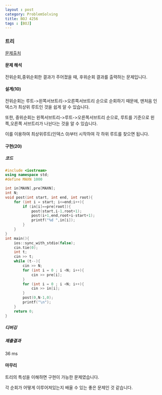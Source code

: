 ```yaml
---
layout : post
category: ProblemSolving
title: BOJ 4256
tags : [BOJ]
---
```

### 트리

[문제출처](https://www.acmicpc.net/problem/4256)

#### 문제 해석
  
전위순회,중위순회한 결과가 주어졌을 때, 후위순회 결과를 출력하는 문제입니다.

#### 설계(10)

전위순회는 루트->왼쪽서브트리->오른쪽서브트리 순으로 순회하기 때문에, 맨처음 인덱스가 최상위 루트인 것을 쉽게 알 수 있습니다.

또한, 중위순회는 왼쪽서브트리->루트->오른쪽서브트리 순으로, 루트를 기준으로 왼쪽,오른쪽 서브트리가 나뉜다는 것을 알 수 있습니다.

이를 이용하여 최상위루트(인덱스 0)부터 시작하여 각 하위 루트를 찾으면 됩니다.

#### 구현(20)

##### 코드

```cpp
#include <iostream>
using namespace std;
#define MAXN 1000

int in[MAXN],pre[MAXN];
int N;
void post(int start, int end, int root){
    for (int i = start; i<=end;i++){
        if (in[i]==pre[root]){
            post(start,i-1,root+1);
            post(i+1,end,root+i-start+1);
            printf("%d ",in[i]);
        }
    }
}
int main(){
    ios::sync_with_stdio(false);
    cin.tie(0);
    int t;
    cin >> t;
    while (t--){
        cin >> N;
        for (int i = 0 ; i <N; i++){
            cin >> pre[i];
        }
        for (int i = 0 ; i <N; i++){
            cin >> in[i];
        }
        post(0,N-1,0);
        printf("\n");
    }
    return 0;
}
```

##### 디버깅

##### 제출결과

36 ms

#### 마무리

트리의 특성을 이해하면 구현이 가능한 문제였습니다.

각 순회가 어떻게 이루어져있는지 배울 수 있는 좋은 문제인 것 같습니다.
